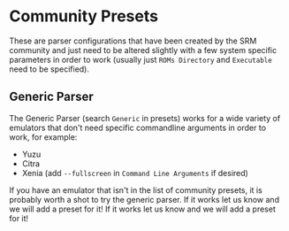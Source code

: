 # Community Presets
These are parser configurations that have been created by the SRM community and just need to be altered slightly with a few system specific parameters in order to work (usually just `ROMs Directory` and `Executable` need to be specified).

## Generic Parser
The Generic Parser (search `Generic` in presets) works for a wide variety of emulators that don't need specific commandline arguments in order to work, for example:
* Yuzu
* Citra
* Xenia (add `--fullscreen` in `Command Line Arguments` if desired)

If you have an emulator that isn't in the list of community presets, it is probably worth a shot to try the generic parser. If it works let us know and we will add a preset for it! If it works let us know and we will add a preset for it!

